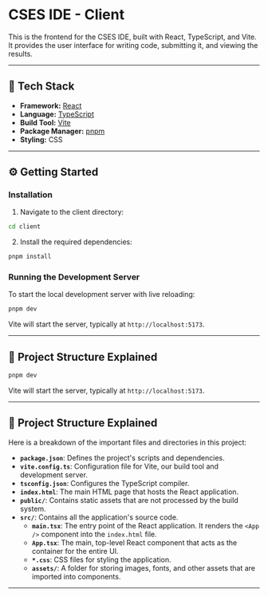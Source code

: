 # CSES IDE - Client

This is the frontend for the CSES IDE, built with React, TypeScript, and Vite. It provides the user interface for writing code, submitting it, and viewing the results.

---

## 🚀 Tech Stack

- **Framework:** [React](https://react.dev/)
- **Language:** [TypeScript](https://www.typescriptlang.org/)
- **Build Tool:** [Vite](https://vitejs.dev/)
- **Package Manager:** [pnpm](https://pnpm.io/)
- **Styling:** CSS

---

## ⚙️ Getting Started

### Installation

1.  Navigate to the client directory:
```bash
cd client
```

2.  Install the required dependencies:
  ```bash
  pnpm install
  ```

### Running the Development Server

To start the local development server with live reloading:

```bash
pnpm dev
```

Vite will start the server, typically at `http://localhost:5173`.

---

## 📁 Project Structure Explained

```bash
pnpm dev
```

Vite will start the server, typically at `http://localhost:5173`.

---

## 📁 Project Structure Explained

Here is a breakdown of the important files and directories in this project:

- **`package.json`**: Defines the project's scripts and dependencies.
- **`vite.config.ts`**: Configuration file for Vite, our build tool and development server.
- **`tsconfig.json`**: Configures the TypeScript compiler.
- **`index.html`**: The main HTML page that hosts the React application.
- **`public/`**: Contains static assets that are not processed by the build system.
- **`src/`**: Contains all the application's source code.
  - **`main.tsx`**: The entry point of the React application. It renders the `<App />` component into the `index.html` file.
  - **`App.tsx`**: The main, top-level React component that acts as the container for the entire UI.
  - **`*.css`**: CSS files for styling the application.
  - **`assets/`**: A folder for storing images, fonts, and other assets that are imported into components.

---
